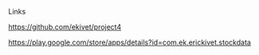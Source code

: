 Links

https://github.com/ekivet/project4

https://play.google.com/store/apps/details?id=com.ek.erickivet.stockdata